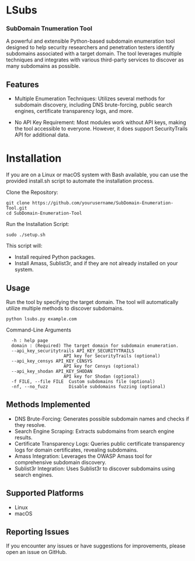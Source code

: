 # LSubs
### SubDomain Tnumeration Tool
A powerful and extensible Python-based subdomain enumeration tool designed to help security researchers and penetration testers identify subdomains associated with a target domain. The tool leverages multiple techniques and integrates with various third-party services to discover as many subdomains as possible.

## Features

  - Multiple Enumeration Techniques: Utilizes several methods for subdomain discovery, including DNS brute-forcing, public search engines, certificate transparency logs, and more.
  
  - No API Key Requirement: Most modules work without API keys, making the tool accessible to everyone. However, it does support SecurityTrails API for additional data.

# Installation
If you are on a Linux or macOS system with Bash available, you can use the provided install.sh script to automate the installation process.

Clone the Repository:

    git clone https://github.com/yourusername/SubDomain-Enumeration-Tool.git
    cd SubDomain-Enumeration-Tool
  
  Run the Installation Script:

    sudo ./setup.sh

This script will:

  - Install required Python packages.
  - Install Amass, Sublist3r, and if they are not already installed on your system.
    
## Usage

Run the tool by specifying the target domain. The tool will automatically utilize multiple methods to discover subdomains.


    python lsubs.py example.com

Command-Line Arguments

      -h : help page
      domain : (Required) The target domain for subdomain enumeration.
      --api_key_securitytrails API_KEY_SECURITYTRAILS
                          API key for SecurityTrails (optional)
      --api_key_censys API_KEY_CENSYS
                          API key for Censys (optional)
      --api_key_shodan API_KEY_SHODAN
                          API key for Shodan (optional)
      -f FILE, --file FILE  Custom subdomains file (optional)
      -nf, --no_fuzz        Disable subdomains fuzzing (optional)

## Methods Implemented

  - DNS Brute-Forcing: Generates possible subdomain names and checks if they resolve.
  - Search Engine Scraping: Extracts subdomains from search engine results.
  - Certificate Transparency Logs: Queries public certificate transparency logs for domain certificates, revealing subdomains.
  - Amass Integration: Leverages the OWASP Amass tool for comprehensive subdomain discovery.
  - Sublist3r Integration: Uses Sublist3r to discover subdomains using search engines.

## Supported Platforms
  - Linux
  - macOS

## Reporting Issues

If you encounter any issues or have suggestions for improvements, please open an issue on GitHub.

